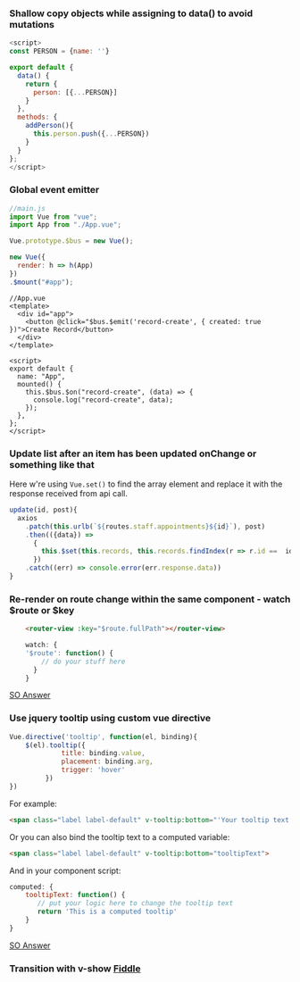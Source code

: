 ### Shallow copy objects while assigning to data() to avoid mutations
```js
<script>
const PERSON = {name: ''}

export default {
  data() {
    return {
      person: [{...PERSON}]
    }
  },
  methods: {
    addPerson(){
      this.person.push({...PERSON})
    }
  }
};
</script>
```

### Global event emitter

```js
//main.js
import Vue from "vue";
import App from "./App.vue";

Vue.prototype.$bus = new Vue();

new Vue({
  render: h => h(App)
})
.$mount("#app");
```

```vue
//App.vue
<template>
  <div id="app">
    <button @click="$bus.$emit('record-create', { created: true })">Create Record</button>
  </div>
</template>

<script>
export default {
  name: "App",
  mounted() {
    this.$bus.$on("record-create", (data) => {
      console.log("record-create", data);
    });
  },
};
</script>
```

### Update list after an item has been updated onChange or something like that
Here w're using `Vue.set()` to find the array element and replace it with the response received from api call. 
```js
update(id, post){
  axios
    .patch(this.urlb(`${routes.staff.appointments}${id}`), post)
    .then(({data}) => 
      {
        this.$set(this.records, this.records.findIndex(r => r.id ==  id), data)
      })
    .catch((err) => console.error(err.response.data))
}
```

### Re-render on route change within the same component - watch $route or $key
```html
    <router-view :key="$route.fullPath"></router-view>
```
```js
    watch: {
    '$route': function() {
        // do your stuff here
      }
    }
```
[SO Answer](https://stackoverflow.com/questions/45372518/vue-js-component-doesnt-rerender-on-the-same-page)

### Use jquery tooltip using custom vue directive

```js
Vue.directive('tooltip', function(el, binding){
    $(el).tooltip({
             title: binding.value,
             placement: binding.arg,
             trigger: 'hover'             
         })
})
```
For example:
```html
<span class="label label-default" v-tooltip:bottom="'Your tooltip text'">
```
Or you can also bind the tooltip text to a computed variable:
```html
<span class="label label-default" v-tooltip:bottom="tooltipText">
```
And in your component script:
```js
computed: {
    tooltipText: function() {
       // put your logic here to change the tooltip text
       return 'This is a computed tooltip'
    }
}
```

[SO Answer](https://stackoverflow.com/questions/37078423/how-can-add-bootstrap-tooltip-inside-vue-js)


### Transition with v-show [Fiddle](http://jsfiddle.net/eywraw8t/355190/)
